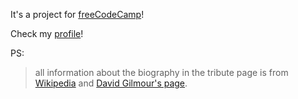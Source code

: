 

It's a project for [freeCodeCamp](https://www.freecodecamp.com/challenges/build-a-tribute-page)!

Check my [profile](https://www.freecodecamp.com/gph)!

PS: 
> all information about the biography in the tribute page is from [Wikipedia](https://en.wikipedia.org/wiki/Syd_Barrett) and [David Gilmour's page](www.davidgilmour.com/faqs.htm).
